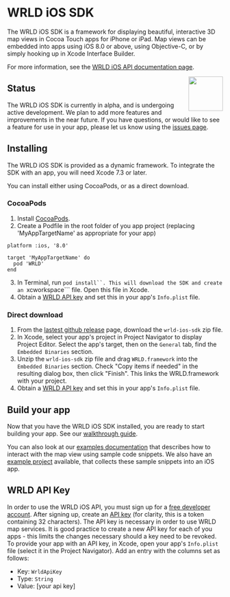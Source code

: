 # WRLD iOS SDK
The WRLD iOS SDK is a framework for displaying beautiful, interactive 3D map views in Cocoa Touch apps for iPhone or iPad. Map views can be embedded into apps using iOS 8.0 or above, using Objective-C, or by simply hooking up in Xcode Interface Builder.

For more information, see the [WRLD iOS API documentation page](https://docs.eegeo.com/ios/latest/docs/api/).

<a href="https://www.wrld3d.com/">
    <img src="https://cdn2.wrld3d.com/wp-content/uploads/2017/04/WRLD_Blue.png"  align="right" height="80px" />
</a>

## Status
The WRLD iOS SDK is currently in alpha, and is undergoing active development. We plan to add more features and improvements in the near future. 
If you have questions, or would like to see a feature for use in your app, please let us know using the [issues page](https://github.com/wrld3d/ios-api/issues).

## Installing
The WRLD iOS SDK is provided as a dynamic framework. To integrate the SDK with an app, you will need Xcode 7.3 or later.

You can install either using CocoaPods, or as a direct download.

### CocoaPods

1. Install [CocoaPods](https://guides.cocoapods.org/using/getting-started.html#getting-started).
2. Create a Podfile in the root folder of you app project (replacing 'MyAppTargetName' as appropriate for your app)
```
platform :ios, '8.0'

target 'MyAppTargetName' do
  pod 'WRLD'
end
``` 
3. In Terminal, run ```pod install``. This will download the SDK and create an ```xcworkspace``` file. Open this file in Xcode.
4. Obtain a [WRLD API key](#wrldApiKey) and set this in your app's ```Info.plist``` file.

### Direct download
1. From the [lastest github release](https://github.com/wrld3d/ios-api/releases/latest) page, download the ```wrld-ios-sdk``` zip file.
2. In Xcode, select your app's project in Project Navigator to display Project Editor. Select the app's target, then on the ```General``` tab, find the  ```Embedded Binaries``` section.
3. Unzip the ```wrld-ios-sdk``` zip file and drag ```WRLD.framework``` into the ```Embedded Binaries``` section. Check "Copy items if needed" in the resulting dialog box, then click "Finish". This links the WRLD.framework with your project.     
4. Obtain a [WRLD API key](#wrldApiKey) and set this in your app's ```Info.plist``` file.

## Build your app
Now that you have the WRLD iOS SDK installed, you are ready to start building your app. See our [walkthrough guide](https://docs.eegeo.com/ios/latest/docs/api/walkthrough/).

You can also look at our [examples documentation](https://docs.eegeo.com/ios/latest/docs/examples/) that describes how to interact with the map view using sample code snippets.
We also have an [example project](https://github.com/wrld3d/ios-api-example) available, that collects these sample snippets into an iOS app. 


## <a name="wrldApiKey"></a>WRLD API Key 
In order to use the WRLD iOS API, you must sign up for a [free developer account](https://www.wrld3d.com/developers). After signing up, create an [API key](https://www.wrld3d.com/developers/apikeys) (for clarity, this is a token containing 32 characters). The API key is necessary in order to use WRLD map services. It is good practice to create a new API key for each of you apps - this limits the changes necessary should a key need to be revoked. 
To provide your app with an API key, in Xcode, open your app's ```Info.plist``` file (select it in the Project Navigator).
Add an entry with the columns set as follows:
* Key: ```WrldApiKey```
* Type: ```String```
* Value: [your api key]



